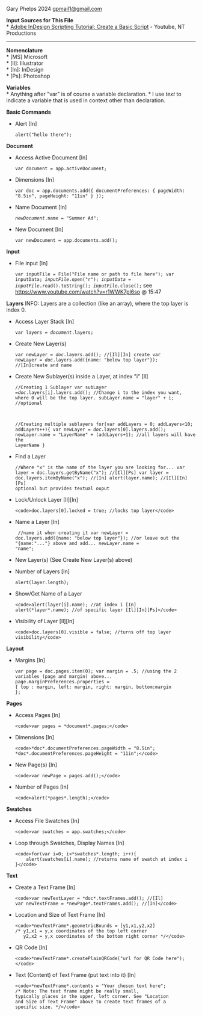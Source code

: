 Gary Phelps 2024 gpmail1@gmail.com

<b>Input Sources for This File</b><br>
    * <a href="https://www.youtube.com/watch?v=r1WWK7pl6so">Adobe InDesign Scripting Tutorial: Create a Basic Script</a> - Youtube, NT Productions 

--------------------------------------------------------------------

<b>Nomenclature</b><br>
    * [MS] Microsoft<br> 
    * [Il]: Illustrator<br>
    * [In]: InDesign<br>
    * [Ps]: Photoshop

<b>Variables</b><br>
    * Anything after "var" is of course a variable declaration.
    * I use *text* to indicate a variable that is used in context other than declaration.

<b>Basic Commands</b>

  * Alert [In]

      <code>alert("hello there");</code>

<b>Document</b>
 
  * Access Active Document</b> [In]
        
      <code>var document = app.activeDocument;</code>

  * Dimensions [In]
          
      <code>var doc = app.documents.add({
          documentPreferences: {
              pageWidth: "8.5in",
              pageHeight: "11in"
          }
      });</code>
      
  * Name Document [In]
          
      <code>*newDocument*.name = "Summer Ad";</code>
   
  * New Document [In]
          
      <code>var newDocument = app.documents.add();</code>

<b>Input</b>

  * File input [In]
          
     <code>var inputFile = File("File name or path to file here");
      var inputData;
      *inputFile*.open("r");
      *inputData* = *inputFile*.read().toString();
      *inputFile*.close();</code>
      see https://www.youtube.com/watch?v=r1WWK7pl6so @ 15:47

<b>Layers</b>
INFO: Layers are a collection (like an array), where the top layer is index 0.
    
  * Access Layer Stack [In]
          
      <code>var layers = *document*.layers;</code>

  * Create New Layer(s)

      <code>var newLayer = *doc*.layers.add(); //[Il][In] create
      var newLayer = *doc*.layers.add({name: "below top layer"}); //[In]create and name</code>

  * Create New Sublayer(s) inside a Layer, at index "i" [Il]

      <code>//Creating 1 Sublayer
      var subLayer =*doc*.layers[i].layers.add(); //Change i to the index you want, where 0 will be the top layer.
      subLayer.name = "layer" + i; //optional

      //Creating multiple sublayers
      for(var addLayers = 0; addLayers<10; addLayers++){
      var newLayer = *doc*.layers[0].layers.add();
      newLayer.name = "LayerName" + (addLayers+1);
      //all layers will have the LayerName
      }</code>

  * Find a Layer
          
      <code>//Where "x" is the name of the layer you are looking for...
      var layer = doc.layers.getByName("x"); //[Il][Ps]
      var layer = doc.layers.itemByName("x"); //[In]
      alert(layer.name); //[Il][In][Ps] optional but provides textual ouput</code>

  * Lock/Unlock Layer [Il][In]
          
        <code>doc.layers[0].locked = true; //locks top layer</code>
    
  * Name a Layer [In]
        
       <code> //name it when creating it
        var newLayer = doc.layers.add({name: "below top layer"});
        //or leave out the "{name:"..."} above and add...
        *newLayer*.name = "name";</code>

  * New Layer(s) (See Create New Layer(s) above)

  * Number of Layers [In]
       
     <code>alert(layer.length);</code>
     
  * Show/Get Name of a Layer
        
        <code>alert(layer[i].name); //at index i [In]
        alert(*layer*.name); //of specific layer [Il][In][Ps]</code>
    
  * Visibility of Layer [Il][In]
        
        <code>doc.layers[0].visible = false; //turns off top layer visibility</code>

<b>Layout</b>

  * Margins [In]
           
       <code>var page = doc.pages.item(0);
        var margin = .5;
        //using the 2 variables (page and margin) above...
        page.marginPreferences.properties = { 
            top : margin,
            left: margin,
            right: margin,
            bottom:margin
            };</code>

<b>Pages</b>
    
  * Access Pages [In]
       
        <code>var pages = *document*.pages;</code>

  * Dimensions [In]
       
        <code>*doc*.documentPreferences.pageWidth = "8.5in";
        *doc*.documentPreferences.pageHeight = "11in";</code>

  * New Page(s) [In]
        
        <code>var newPage = pages.add();</code>

  * Number of Pages [In]
        
        <code>alert(*pages*.length);</code>

<b>Swatches</b>

  * Access File Swatches [In]
        
        <code>var swatches = app.swatches;</code>

  * Loop through Swatches, Display Names [In]
        
        <code>for(var i=0; i<*swatches*.length; i++){
            alert(swatches[i].name); //returns name of swatch at index i
        }</code>

<b>Text</b>

  * Create a Text Frame [In]
        
        <code>var newTextLayer = *doc*.textFrames.add(); //[Il]
        var newTextFrame = *newPage*.textFrames.add(); //[In]</code>

  * Location and Size of Text Frame [In]
        
        <code>*newTextFrame*.geometricBounds = [y1,x1,y2,x2]
        /* y1,x1 = y,x coordinates of the top left corner
           y2,x2 = y,x coordinates of the bottom right corner */</code>

  * QR Code [In]
       
        <code>*newTextFrame*.createPlainQRCode("url for QR Code here");</code>

  * Text (Content) of Text Frame (put text into it) [In]
        
        <code>*newTextFrame*.contents = "Your chosen text here";
        /* Note: The text frame might be really small,
        typically places in the upper, left corner. See "Location
        and Size of Text Frame" above to create text frames of a 
        specific size. */</code>
